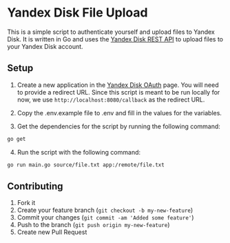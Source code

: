 # Yandex Disk File Upload

This is a simple script to authenticate yourself and upload files to Yandex Disk. It is written in Go and uses the [Yandex Disk REST API][1] to upload files to your Yandex Disk account.

## Setup

1. Create a new application in the [Yandex Disk OAuth][2] page. You will need to provide a redirect URL. Since this script is meant to be run locally for now, we use `http://localhost:8080/callback` as the redirect URL.

2. Copy the .env.example file to .env and fill in the values for the variables.

3. Get the dependencies for the script by running the following command:

```bash
go get
```

4. Run the script with the following command:

```bash
go run main.go source/file.txt app:/remote/file.txt
```

## Contributing

1. Fork it
2. Create your feature branch (`git checkout -b my-new-feature`)
3. Commit your changes (`git commit -am 'Added some feature'`)
4. Push to the branch (`git push origin my-new-feature`)
5. Create new Pull Request

[1]: https://yandex.com/dev/disk/api/reference/upload.html
[2]: https://oauth.yandex.com/client/new

